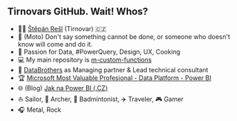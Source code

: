 ## Tirnovars GitHub. Wait! Whos?

- 🧑🏻 [Štěpán Rešl](https://www.linkedin.com/in/%C5%A1t%C4%9Bp%C3%A1n-re%C5%A1l-464084152/) (Tirnovar) 🇨🇿
- 💬 (Moto) Don't say something cannot be done, or someone who doesn't know will come and do it.
- 🧐 Passion for Data, #PowerQuery, Design, UX, Cooking
- 💻 My main repository is [m-custom-functions](https://github.com/tirnovar/m-custom-functions)
- 💼 [DataBrothers](https://www.databrothers.cz/) as Managing partner & Lead technical consultant
- 🏆 [Microsoft Most Valuable Profesional - Data Platform - Power BI](https://mvp.microsoft.com/en-us/PublicProfile/5003801?fullName=%C5%A0t%C4%9Bp%C3%A1n%20Re%C5%A1l)
- 🌐 (Blog) [Jak na Power BI (.CZ)](https://www.jaknapowerbi.cz/)
- ⛵️ Sailor, 🏹 Archer, 🏸 Badmintonist, ✈️ Traveler, 🎮 Gamer
- 🎧 Metal, Rock
